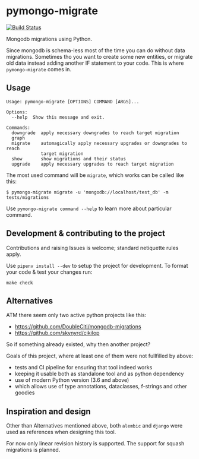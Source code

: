 # pymongo-migrate

[![Build Status](https://travis-ci.org/stxnext/pymongo-migrate.svg?branch=master)](https://travis-ci.org/stxnext/pymongo-migrate)

Mongodb migrations using Python.

Since mongodb is schema-less most of the time you can do without data migrations.
Sometimes tho you want to create some new entities, or migrate old data instead adding another IF statement to your code.
This is where `pymongo-migrate` comes in.

## Usage

    Usage: pymongo-migrate [OPTIONS] COMMAND [ARGS]...

    Options:
      --help  Show this message and exit.

    Commands:
      downgrade  apply necessary downgrades to reach target migration
      graph
      migrate    automagically apply necessary upgrades or downgrades to reach
                 target migration
      show       show migrations and their status
      upgrade    apply necessary upgrades to reach target migration


The most used command will be `migrate`, which works can be called like this:

    $ pymongo-migrate migrate -u 'mongodb://localhost/test_db' -m tests/migrations

Use `pymongo-migrate command --help` to learn more about particular command.

## Development & contributing to the project

Contributions and raising Issues is welcome; standard netiquette rules apply.

Use `pipenv install --dev` to setup the project for development.
To format your code & test your changes run:

    make check

## Alternatives

ATM there seem only two active python projects like this:
 * https://github.com/DoubleCiti/mongodb-migrations
 * https://github.com/skynyrd/cikilop
 
So if something already existed, why then another project?

Goals of this project, where at least one of them were not fullfilled by above:
 * tests and CI pipeline for ensuring that tool indeed works
 * keeping it usable both as standalone tool and as python dependency
 * use of modern Python version (3.6 and above)
  * which allows use of type annotations, dataclasses, f-strings and other goodies

## Inspiration and design

Other than Alternatives mentioned above, both `alembic` and `django` were used as references when designing this tool.

For now only linear revision history is supported.
The support for squash migrations is planned.
